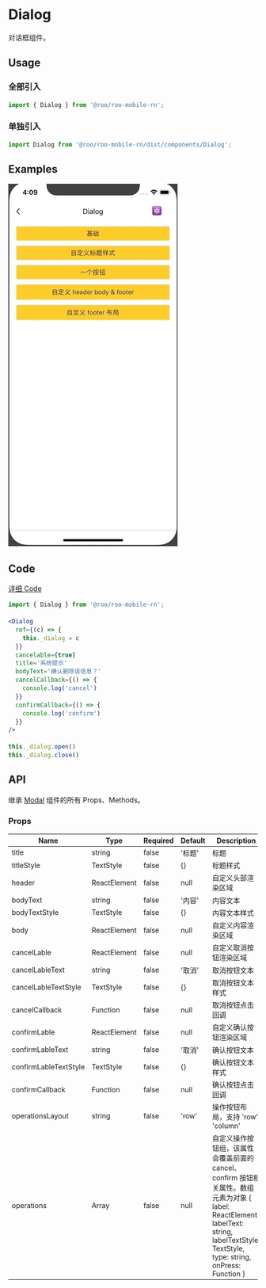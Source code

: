 # Dialog
对话框组件。

## Usage

### 全部引入
```js
import { Dialog } from '@roo/roo-mobile-rn';
```

### 单独引入
```js
import Dialog from '@roo/roo-mobile-rn/dist/components/Dialog';
```

## Examples

![image](../images/Dialog/1.gif)

## Code
[详细 Code](../../examples/Dialog/index.tsx)

```jsx
import { Dialog } from '@roo/roo-mobile-rn';

<Dialog
  ref={(c) => {
    this._dialog = c
  }}
  cancelable={true}
  title='系统提示'
  bodyText='确认删除该信息？'
  cancelCallback={() => {
    console.log('cancel')
  }}
  confirmCallback={() => {
    console.log('confirm')
  }}
/>

this._dialog.open()
this._dialog.close()
```

## API

继承 [Modal](./Modal.md) 组件的所有 Props、Methods。

### Props

| Name | Type | Required | Default | Description |
| ---- | ---- | ---- | ---- | ---- |
| title | string | false | '标题' | 标题 |
| titleStyle | TextStyle | false | {} | 标题样式 |
| header | ReactElement | false | null | 自定义头部渲染区域 |
| bodyText | string | false | '内容' | 内容文本 |
| bodyTextStyle | TextStyle | false | {} | 内容文本样式 |
| body | ReactElement | false | null | 自定义内容渲染区域 |
| cancelLable | ReactElement | false | null | 自定义取消按钮渲染区域 |
| cancelLableText | string | false | '取消' | 取消按钮文本 |
| cancelLableTextStyle | TextStyle | false | {} | 取消按钮文本样式 |
| cancelCallback | Function | false | null | 取消按钮点击回调 |
| confirmLable | ReactElement | false | null | 自定义确认按钮渲染区域 |
| confirmLableText | string | false | '取消' | 确认按钮文本 |
| confirmLableTextStyle | TextStyle | false | {} | 确认按钮文本样式 |
| confirmCallback | Function | false | null | 确认按钮点击回调 |
| operationsLayout | string | false | 'row' | 操作按钮布局，支持 'row' 'column' |
| operations | Array | false | null | 自定义操作按钮组，该属性会覆盖前面的 cancel、confirm 按钮相关属性。数组元素为对象 { label: ReactElement, labelText: string, labelTextStyle: TextStyle, type: string, onPress: Function } |
